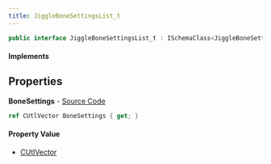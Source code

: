 ```yaml
---
title: JiggleBoneSettingsList_t
---
```


```csharp
public interface JiggleBoneSettingsList_t : ISchemaClass<JiggleBoneSettingsList_t>, ISchemaField, ISchemaClass, INativeHandle
```

#### Implements

## Properties

**BoneSettings** - [Source Code](https://github.com/swiftly-solution/swiftlys2/blob/master/managed/src/SwiftlyS2.Generated/Schemas/Interfaces/JiggleBoneSettingsList_t.cs#L17)

```csharp
ref CUtlVector BoneSettings { get; }
```

#### Property Value

- [CUtlVector](/docs/api/shared/natives/cutlvector)

